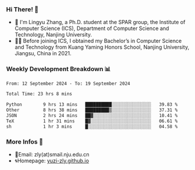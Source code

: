 ### Hi There! 👋 
- 🐳 I'm Lingyu Zhang, a Ph.D. student at the SPAR group, the Institute of Computer Science (ICS), Department of Computer Science and Technology, Nanjing University.
- 🧑‍🎓 Before joining ICS, I obtained my Bachelor’s in Computer Science and Technology from Kuang Yaming Honors School, Nanjing University, Jiangsu, China in 2021.

### Weekly Development Breakdown :bar_chart:

<!--START_SECTION:waka-->

```txt
From: 12 September 2024 - To: 19 September 2024

Total Time: 23 hrs 8 mins

Python        9 hrs 13 mins   ██████████░░░░░░░░░░░░░░░   39.83 %
Other         8 hrs 38 mins   █████████▒░░░░░░░░░░░░░░░   37.31 %
JSON          2 hrs 24 mins   ██▓░░░░░░░░░░░░░░░░░░░░░░   10.41 %
TeX           1 hr 31 mins    █▓░░░░░░░░░░░░░░░░░░░░░░░   06.61 %
sh            1 hr 3 mins     █░░░░░░░░░░░░░░░░░░░░░░░░   04.58 %
```

<!--END_SECTION:waka-->

<!--
### Github Contributions :octocat:

![](https://raw.githubusercontent.com/yuzi-zly/yuzi-zly/output/github-contribution-grid-snake.svg)              
-->

### More Infos 📖

- 📧Email: zly(at)smail.nju.edu.cn
- 🌀Homepage: [yuzi-zly.github.io](https://yuzi-zly.github.io/)
